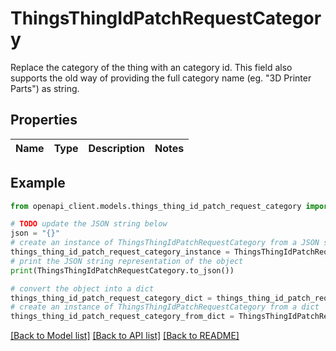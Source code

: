 # ThingsThingIdPatchRequestCategory

Replace the category of the thing with an category id. This field also supports the old way of providing the full category name (eg. \"3D Printer Parts\") as string.

## Properties

Name | Type | Description | Notes
------------ | ------------- | ------------- | -------------

## Example

```python
from openapi_client.models.things_thing_id_patch_request_category import ThingsThingIdPatchRequestCategory

# TODO update the JSON string below
json = "{}"
# create an instance of ThingsThingIdPatchRequestCategory from a JSON string
things_thing_id_patch_request_category_instance = ThingsThingIdPatchRequestCategory.from_json(json)
# print the JSON string representation of the object
print(ThingsThingIdPatchRequestCategory.to_json())

# convert the object into a dict
things_thing_id_patch_request_category_dict = things_thing_id_patch_request_category_instance.to_dict()
# create an instance of ThingsThingIdPatchRequestCategory from a dict
things_thing_id_patch_request_category_from_dict = ThingsThingIdPatchRequestCategory.from_dict(things_thing_id_patch_request_category_dict)
```
[[Back to Model list]](../README.md#documentation-for-models) [[Back to API list]](../README.md#documentation-for-api-endpoints) [[Back to README]](../README.md)


